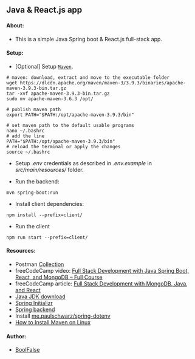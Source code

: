 
## Java & React.js app



#### About:

- This is a simple Java Spring boot & React.js full-stack app.



#### Setup:

- [Optional] Setup [`Maven`](https://maven.apache.org/download.cgi).
```shell
# maven: download, extract and move to the executable folder
wget https://dlcdn.apache.org/maven/maven-3/3.9.3/binaries/apache-maven-3.9.3-bin.tar.gz
tar -xvf apache-maven-3.9.3-bin.tar.gz
sudo mv apache-maven-3.6.3 /opt/

# publish maven path
export PATH="$PATH:/opt/apache-maven-3.9.3/bin"

# set maven path to the default usable programs
nano ~/.bashrc
# add the line
PATH="$PATH:/opt/apache-maven-3.9.3/bin"
# reload the terminal or apply the changes
source ~/.bashrc
```

- Setup _.env_ credentials as described in _.env.example_ in _src/main/resources/_ folder.

- Run the backend:
```shell
mvn spring-boot:run
```

- Install client dependencies:
```shell
npm install --prefix=client/
```
- Run the client
```shell
npm run start --prefix=client/
```



#### Resources:

- Postman [Collection](https://documenter.getpostman.com/view/1747137/2s9XxtxFaS)
- freeCodeCamp video: [Full Stack Development with Java Spring Boot, React, and MongoDB – Full Course](https://www.youtube.com/watch?v=5PdEmeopJVQ)
- freeCodeCamp article: [Full Stack Development with MongoDB, Java, and React](https://www.freecodecamp.org/news/full-stack-development-with-mongodb-java-and-react/)
- [Java JDK download](https://www.oracle.com/java/technologies/downloads/)
- [Spring Initializr](https://start.spring.io/)
- [Spring backend](https://github.com/fhsinchy/movieist)
- Install [me.paulschwarz/spring-dotenv](https://mvnrepository.com/artifact/me.paulschwarz/spring-dotenv)
- [How to Install Maven on Linux](https://www.digitalocean.com/community/tutorials/install-maven-linux-ubuntu)



#### Author:

- [BoolFalse](https://boolfalse.com/)
